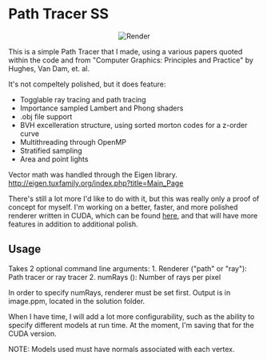 # Path Tracer SS

<p align="center">
<img src="https://raw.githubusercontent.com/steveschwarcz/PathTracerSS/master/SteveRay/Renders/render-Dragon100.png" alt="Render"/>
</p>

This is a simple Path Tracer that I made, using a various papers quoted within the code and from "Computer Graphics: Principles and Practice" by  Hughes, Van Dam, et. al.

It's not compeltely polished, but it does feature:


* Togglable ray tracing and path tracing
* Importance sampled Lambert and Phong shaders
* .obj file support
* BVH excelleration structure, using sorted morton codes for a z-order curve
* Multithreading through OpenMP
* Stratified sampling
* Area and point lights

Vector math was handled through the Eigen library.  http://eigen.tuxfamily.org/index.php?title=Main_Page

There's still a lot more I'd like to do with it, but this was really only a proof of concept for myself.  I'm working on a better, faster, and more polished renderer written in CUDA, which can be found [here](https://github.com/steveschwarcz/Cuda-Path-Tracer-SS), and that will have more features in addition to additional polish.

## Usage

Takes 2 optional command line arguments:
	1. Renderer ("path" or "ray"): Path tracer or ray tracer
	2. numRays (<int>): Number of rays per pixel

In order to specify numRays, renderer must be set first.  Output is in image.ppm, located in the solution folder.

When I have time, I will add a lot more configurability, such as the ability to specify different models at run time.  At the moment, I'm saving that for the CUDA version.

NOTE: Models used must have normals associated with each vertex.